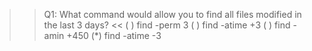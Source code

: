 
>>Q1: What command would allow you to find all files modified in the last 3 days? <<
( ) find -perm 3
( ) find -atime +3
( ) find -amin +450
(*) find -atime -3

